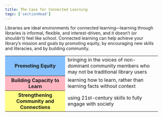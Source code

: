 ```yaml
---
title: The Case for Connected Learning
tags: ['sectionHead']
---
```

 
Libraries are ideal environments for connected learning—learning through libraries is informal, flexible, and interest-driven, and it doesn’t (or shouldn’t) feel like school. Connected learning can help achieve your library’s mission and goals by promoting equity, by encouraging new skills and literacies, and by building community.

<table class="updatedcolor" style="margin-bottom: 15px;">
	<tr><th bgcolor="#85c0fe">Promoting Equity</th><td>bringing in the voices of non-dominant community members who may not be traditional library users</td></tr>
	<tr><th bgcolor="lightpink">Building Capacity to Learn</th><td>learning how to learn, rather than learning facts without context</td></tr>
	<tr><th bgcolor="#fffd86">Strengthening Community and Connections</th><td>using 21st-century skills to fully engage with society</td></tr>
</table>